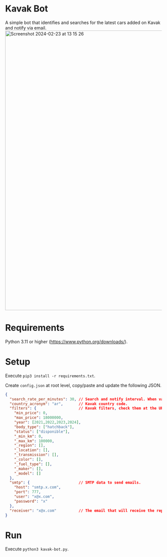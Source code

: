 # Kavak Bot
A simple bot that identifies and searches for the latest cars added on Kavak and notify via email.
<img width="896" alt="Screenshot 2024-02-23 at 13 15 26" src="https://github.com/juanenmellare/kavak-bot/assets/18221356/22587e91-a6dc-4e0d-82be-70fc51cd8116">

# Requirements
Python 3.11 or higher (https://www.python.org/downloads/).

# Setup
Execute `pip3 install -r requirements.txt`.

Create `config.json` at root level, copy/paste and update the following JSON.
```json
{
  "search_rate_per_minutes": 30, // Search and notify interval. When value is 0 it will execute just once.
  "country_acronym": "ar",       // Kavak country code. 
  "filters": {                   // Kavak filters, check them at the URL of the web page when filter are applied (should match and if you want to ignore them add an underscore at the begging of the key). 
    "min_price": 0,
    "max_price": 18000000,
    "year": [2021,2022,2023,2024],
    "body_type": ["hatchback"],
    "status": ["disponible"],
    "_min_km": 0,
    "_max_km": 100000,
    "_region": [],
    "_location": [],
    "_transmission": [],
    "_color": [],
    "_fuel_type": [],
    "_maker": [],
    "_model": []
  },
  "smtp": {                      // SMTP data to send emails.
    "host": "smtp.x.com",
    "port": 777,
    "user": "x@x.com",
    "password": "x"
  },
  "receiver": "x@x.com"          // The email that will receive the reports.
}
```

# Run
Execute `python3 kavak-bot.py`.
